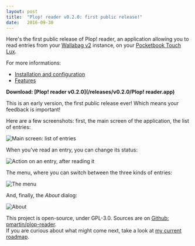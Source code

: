 ```yaml
---
layout: post
title:  "Plop! reader v0.2.0: first public release!"
date:   2016-09-30
---
```


Here's the first public release of Plop! reader, an application allowing you to read entries from your [Wallabag v2](https://www.wallabag.org/) instance, on your [Pocketbook Touch Lux](http://www.pocketbook-int.com/fr/products/pocketbook-touch-lux-3).

For more informations:

 * [Installation and configuration](/install-and-configure.html)
 * [Features](/features.html)

**Download: [Plop! reader v0.2.0](/releases/v0.2.0/Plop! reader.app)**

This is an early version, the first public release ever! Which means your feedback is important!

Here are a few screenshots: first, the main screen of the application, the list of entries:

![Main screen: list of entries](/images/v0.2.0/screenshot-v0.2.0-01-main-screen.png)

When you've read an entry, you can change its status:

![Action on an entry, after reading it](/images/v0.2.0/screenshot-v0.2.0-02-action.png)

The menu, where you can switch between the three kinds of entries:

![The menu](/images/v0.2.0/screenshot-v0.2.0-03-menu.png)

And, finally, the *About* dialog:

![About](/images/v0.2.0/screenshot-v0.2.0-04-about.png)

This project is open-source, under GPL-3.0. Sources are on [Github: pmartin/plop-reader](https://github.com/pmartin/plop-reader).
<br>If you are curious about what might come next, take a look at [my current roadmap](/2016/09/23/roadmap-september-2016.html).
